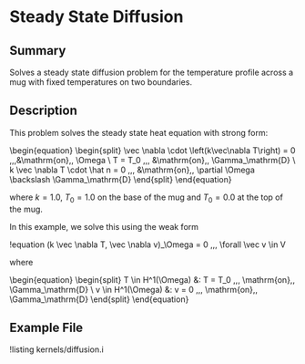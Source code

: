# Steady State Diffusion

## Summary

Solves a steady state diffusion problem for the
  temperature profile across a mug with fixed temperatures on two boundaries.

## Description

This problem solves the steady state heat equation with strong form:

\begin{equation}
\begin{split}
\vec \nabla \cdot \left(k\vec\nabla T\right) = 0 \,\,\,&\mathrm{on}\,\, \Omega \\
T = T_0 \,\,\, &\mathrm{on}\,\, \Gamma_\mathrm{D} \\
k \vec \nabla T \cdot \hat n = 0 \,\,\, &\mathrm{on}\,\, \partial \Omega \backslash \Gamma_\mathrm{D}
\end{split}
\end{equation}

where $k = 1.0$, $T_0 = 1.0$ on the base of the mug and $T_0 = 0.0$ at the top of the mug.

In this example, we solve this using the weak form

!equation
(k \vec \nabla T, \vec \nabla v)_\Omega
= 0 \,\,\, \forall \vec v \in V

where

\begin{equation}
\begin{split}
T \in H^1(\Omega) &: T = T_0 \,\,\, \mathrm{on}\,\, \Gamma_\mathrm{D} \\
v \in H^1(\Omega) &: v = 0 \,\,\, \mathrm{on}\,\, \Gamma_\mathrm{D}
\end{split}
\end{equation}

## Example File

!listing kernels/diffusion.i